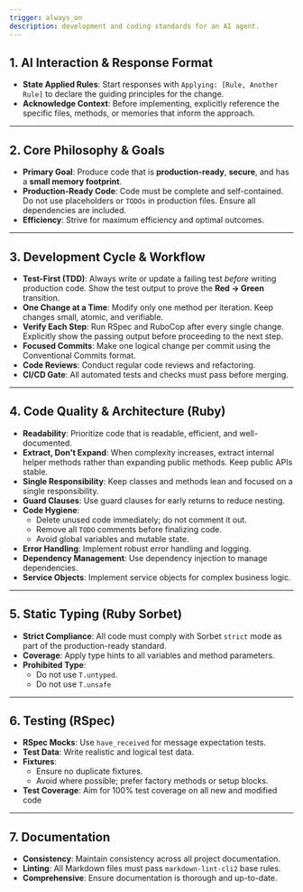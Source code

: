```yaml
---
trigger: always_on
description: development and coding standards for an AI agent.
---
```


## 1. AI Interaction & Response Format

- **State Applied Rules**: Start responses with `Applying: [Rule, Another Rule]` to declare the guiding principles for the change.
- **Acknowledge Context**: Before implementing, explicitly reference the specific files, methods, or memories that inform the approach.

---

## 2. Core Philosophy & Goals

- **Primary Goal**: Produce code that is **production-ready**, **secure**, and has a **small memory footprint**.
- **Production-Ready Code**: Code must be complete and self-contained. Do not use placeholders or `TODOs` in production files. Ensure all dependencies are included.
- **Efficiency**: Strive for maximum efficiency and optimal outcomes.

---

## 3. Development Cycle & Workflow

- **Test-First (TDD)**: Always write or update a failing test *before* writing production code. Show the test output to prove the **Red → Green** transition.
- **One Change at a Time**: Modify only one method per iteration. Keep changes small, atomic, and verifiable.
- **Verify Each Step**: Run RSpec and RuboCop after every single change. Explicitly show the passing output before proceeding to the next step.
- **Focused Commits**: Make one logical change per commit using the Conventional Commits format.
- **Code Reviews**: Conduct regular code reviews and refactoring.
- **CI/CD Gate**: All automated tests and checks must pass before merging.

---

## 4. Code Quality & Architecture (Ruby)

- **Readability**: Prioritize code that is readable, efficient, and well-documented.
- **Extract, Don't Expand**: When complexity increases, extract internal helper methods rather than expanding public methods. Keep public APIs stable.
- **Single Responsibility**: Keep classes and methods lean and focused on a single responsibility.
- **Guard Clauses**: Use guard clauses for early returns to reduce nesting.
- **Code Hygiene**:
  - Delete unused code immediately; do not comment it out.
  - Remove all `TODO` comments before finalizing code.
  - Avoid global variables and mutable state.
- **Error Handling**: Implement robust error handling and logging.
- **Dependency Management**: Use dependency injection to manage dependencies.
- **Service Objects**: Implement service objects for complex business logic.

---

## 5. Static Typing (Ruby Sorbet)

- **Strict Compliance**: All code must comply with Sorbet `strict` mode as part of the production-ready standard.
- **Coverage**: Apply type hints to all variables and method parameters.
- **Prohibited Type**:
  - Do not use `T.untyped`.
  - Do not use `T.unsafe`

---

## 6. Testing (RSpec)

- **RSpec Mocks**: Use `have_received` for message expectation tests.
- **Test Data**: Write realistic and logical test data.
- **Fixtures**:
  - Ensure no duplicate fixtures.
  - Avoid where possible; prefer factory methods or setup blocks.
- **Test Coverage**: Aim for 100% test coverage on all new and modified code

---

## 7. Documentation

- **Consistency**: Maintain consistency across all project documentation.
- **Linting**: All Markdown files must pass `markdown-lint-cli2` base rules.
- **Comprehensive**: Ensure documentation is thorough and up-to-date.
